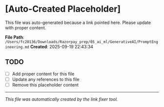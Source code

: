 # [Auto-Created Placeholder]

This file was auto-generated because a link pointed here.
Please update with proper content.

**File Path**: `/Users/fc20136/Downloads/Razorpay_prep/05_ai_ml/GenerativeAI/PromptEngineering.md`
**Created**: 2025-09-19 22:43:34

## TODO
- [ ] Add proper content for this file
- [ ] Update any references to this file
- [ ] Remove this placeholder content

---
*This file was automatically created by the link fixer tool.*

